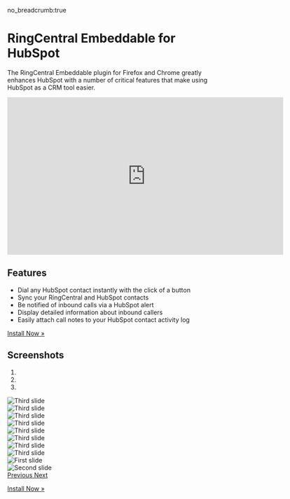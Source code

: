 no_breadcrumb:true

# RingCentral Embeddable for HubSpot

The RingCentral Embeddable plugin for Firefox and Chrome greatly enhances HubSpot with a number of critical features that make using HubSpot as a CRM tool easier. 

<iframe src="https://www.youtube.com/embed/4okL0AxL-dg?modestbranding=1&rel=0&theme=light" width="630" height="360" frameborder="0" allow="accelerometer; autoplay; encrypted-media; gyroscope; picture-in-picture" allowfullscreen></iframe>

## Features

- Dial any HubSpot contact instantly with the click of a button
- Sync your RingCentral and HubSpot contacts
- Be notified of inbound calls via a HubSpot alert
- Display detailed information about inbound callers
- Easily attach call notes to your HubSpot contact activity log

<a class="btn btn-primary" href="install/">Install Now &raquo;</a>

## Screenshots

<div id="carouselExampleIndicators" class="carousel slide" data-ride="carousel">
  <ol class="carousel-indicators">
    <li data-target="#carouselExampleIndicators" data-slide-to="0" class="active"></li>
    <li data-target="#carouselExampleIndicators" data-slide-to="1"></li>
    <li data-target="#carouselExampleIndicators" data-slide-to="2"></li>
  </ol>
  <div class="carousel-inner">
    <div class="carousel-item">
      <img class="d-block w-100" src="./img/screenshots/hubspot-list2.png" alt="Third slide">
    </div>
    <div class="carousel-item">
      <img class="d-block w-100" src="./img/screenshots/hs1.png" alt="Third slide">
    </div>
    <div class="carousel-item">
      <img class="d-block w-100" src="./img/screenshots/hs2.png" alt="Third slide">
    </div>
    <div class="carousel-item">
      <img class="d-block w-100" src="./img/screenshots/hs3.png" alt="Third slide">
    </div>
    <div class="carousel-item">
      <img class="d-block w-100" src="./img/screenshots/hs4.png" alt="Third slide">
    </div>
    <div class="carousel-item">
      <img class="d-block w-100" src="./img/screenshots/hs5.png" alt="Third slide">
    </div>
    <div class="carousel-item">
      <img class="d-block w-100" src="./img/screenshots/hs6.png" alt="Third slide">
    </div>
    <div class="carousel-item">
      <img class="d-block w-100" src="./img/screenshots/hs7.png" alt="Third slide">
    </div>
    <div class="carousel-item active">
      <img class="d-block w-100" src="./img/screenshots/hubspot-btn2.png" alt="First slide">
    </div>
    <div class="carousel-item">
      <img class="d-block w-100" src="./img/screenshots/hubspot1.png" alt="Second slide">
    </div>
  </div>
  <a class="carousel-control-prev" href="#carouselExampleIndicators" role="button" data-slide="prev">
    <span class="carousel-control-prev-icon" aria-hidden="true"></span>
    <span class="sr-only">Previous</span>
  </a>
  <a class="carousel-control-next" href="#carouselExampleIndicators" role="button" data-slide="next">
    <span class="carousel-control-next-icon" aria-hidden="true"></span>
    <span class="sr-only">Next</span>
  </a>
</div>

<a class="btn btn-primary" href="install/">Install Now &raquo;</a>